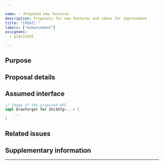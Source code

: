 ```yaml
---

name: ✨ Proposed new features
description: Proposals for new features and ideas for improvement
title: "[FEAT] "
labels: ["enhancement"]
assignees:
  - p14c31355

---
```


## Purpose

<!-- What do you want to achieve? -->
<!-- Example: Add DrawTarget implementation and link with embedded graphics. -->

## Proposal details

<!-- What kind of configuration? trait? mod? -->

## Assumed interface

```rust
// Image of the proposed API
impl DrawTarget for Sh1107g<...> {
    ...
}
```

## Related issues

<!-- If there are any related issues or PRs -->

## Supplementary information

<!-- optional -->

---